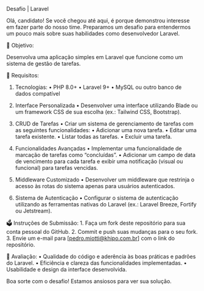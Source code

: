 Desafio | Laravel

Olá, candidato! Se você chegou até aqui, é porque demonstrou interesse em fazer parte do nosso time. Preparamos um desafio para entendermos um pouco mais sobre suas habilidades como desenvolvedor Laravel.

🚀 Objetivo:

Desenvolva uma aplicação simples em Laravel que funcione como um sistema de gestão de tarefas.

📜 Requisitos:

1. Tecnologias:
	•	PHP 8.0+
	•	Laravel 9+
	•	MySQL ou outro banco de dados compatível

1. Interface Personalizada
	•	Desenvolver uma interface utilizando Blade ou um framework CSS de sua escolha (ex.: Tailwind CSS, Bootstrap).

2. CRUD de Tarefas
	•	Criar um sistema de gerenciamento de tarefas com as seguintes funcionalidades:
	•	Adicionar uma nova tarefa.
	•	Editar uma tarefa existente.
	•	Listar todas as tarefas.
	•	Excluir uma tarefa.

3. Funcionalidades Avançadas
	•	Implementar uma funcionalidade de marcação de tarefas como “concluídas”.
	•	Adicionar um campo de data de vencimento para cada tarefa e exibir uma notificação (visual ou funcional) para tarefas vencidas.

4. Middleware Customizado
	•	Desenvolver um middleware que restrinja o acesso às rotas do sistema apenas para usuários autenticados.

5. Sistema de Autenticação
	•	Configurar o sistema de autenticação utilizando as ferramentas nativas do Laravel (ex.: Laravel Breeze, Fortify ou Jetstream).

🗳️ Instruções de Submissão:
	1.	Faça um fork deste repositório para sua conta pessoal do GitHub.
	2.	Commit e push suas mudanças para o seu fork.
	3.	Envie um e-mail para [pedro.miotti@khipo.com.br] com o link do repositório.

🧪 Avaliação:
	•	Qualidade do código e aderência às boas práticas e padrões do Laravel.
	•	Eficiência e clareza das funcionalidades implementadas.
	•	Usabilidade e design da interface desenvolvida.

Boa sorte com o desafio! Estamos ansiosos para ver sua solução.
